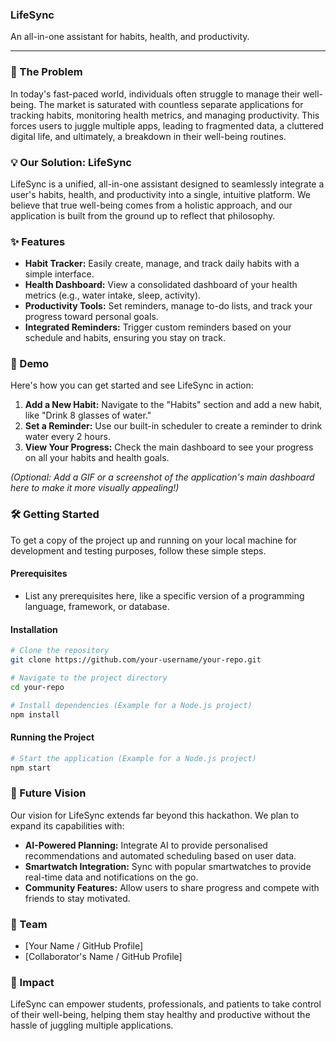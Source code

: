 ### LifeSync

An all-in-one assistant for habits, health, and productivity.

-----

### 🎯 The Problem

In today's fast-paced world, individuals often struggle to manage their well-being. The market is saturated with countless separate applications for tracking habits, monitoring health metrics, and managing productivity. This forces users to juggle multiple apps, leading to fragmented data, a cluttered digital life, and ultimately, a breakdown in their well-being routines.

### 💡 Our Solution: LifeSync

LifeSync is a unified, all-in-one assistant designed to seamlessly integrate a user's habits, health, and productivity into a single, intuitive platform. We believe that true well-being comes from a holistic approach, and our application is built from the ground up to reflect that philosophy.

### ✨ Features

  * **Habit Tracker:** Easily create, manage, and track daily habits with a simple interface.
  * **Health Dashboard:** View a consolidated dashboard of your health metrics (e.g., water intake, sleep, activity).
  * **Productivity Tools:** Set reminders, manage to-do lists, and track your progress toward personal goals.
  * **Integrated Reminders:** Trigger custom reminders based on your schedule and habits, ensuring you stay on track.

### 🚀 Demo

Here's how you can get started and see LifeSync in action:

1.  **Add a New Habit:** Navigate to the "Habits" section and add a new habit, like "Drink 8 glasses of water."
2.  **Set a Reminder:** Use our built-in scheduler to create a reminder to drink water every 2 hours.
3.  **View Your Progress:** Check the main dashboard to see your progress on all your habits and health goals.

*(Optional: Add a GIF or a screenshot of the application's main dashboard here to make it more visually appealing\!)*

### 🛠️ Getting Started

To get a copy of the project up and running on your local machine for development and testing purposes, follow these simple steps.

#### Prerequisites

  * List any prerequisites here, like a specific version of a programming language, framework, or database.

#### Installation

```sh
# Clone the repository
git clone https://github.com/your-username/your-repo.git

# Navigate to the project directory
cd your-repo

# Install dependencies (Example for a Node.js project)
npm install
```

#### Running the Project

```sh
# Start the application (Example for a Node.js project)
npm start
```

### 🔮 Future Vision

Our vision for LifeSync extends far beyond this hackathon. We plan to expand its capabilities with:

  * **AI-Powered Planning:** Integrate AI to provide personalised recommendations and automated scheduling based on user data.
  * **Smartwatch Integration:** Sync with popular smartwatches to provide real-time data and notifications on the go.
  * **Community Features:** Allow users to share progress and compete with friends to stay motivated.

### 🤝 Team

  * [Your Name / GitHub Profile]
  * [Collaborator's Name / GitHub Profile]

### 💖 Impact

LifeSync can empower students, professionals, and patients to take control of their well-being, helping them stay healthy and productive without the hassle of juggling multiple applications.
